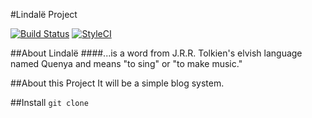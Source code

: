 #Lindalë Project

[![Build Status](https://travis-ci.org/kudouyoichi/lindale.svg?branch=master)](https://travis-ci.org/kudouyoichi/lindale)
[![StyleCI](https://styleci.io/repos/63577917/shield)](https://styleci.io/repos/63577917)

##About Lindalë
####...is a word from J.R.R. Tolkien's elvish language named Quenya and means "to sing" or "to make music."


##About this Project
It will be a simple blog system.


##Install
`git clone `

